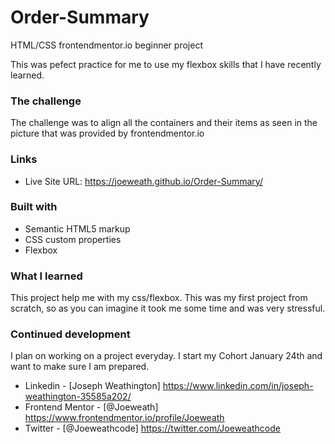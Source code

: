 # Order-Summary
HTML/CSS frontendmentor.io beginner project

This was pefect practice for me to use my flexbox skills that I have recently learned.
### The challenge

The challenge was to align all the containers and their items as seen in the picture that was provided by frontendmentor.io

### Links

- Live Site URL: https://joeweath.github.io/Order-Summary/

### Built with

- Semantic HTML5 markup
- CSS custom properties
- Flexbox

### What I learned

This project help me with my css/flexbox.  This was my first project from scratch, so as you can imagine it took me some time and was very stressful.  

### Continued development

I plan on working on a project everyday.  I start my Cohort January 24th and want to make sure I am prepared.


- Linkedin - [Joseph Weathington] https://www.linkedin.com/in/joseph-weathington-35585a202/
- Frontend Mentor - [@Joeweath] https://www.frontendmentor.io/profile/Joeweath
- Twitter - [@Joeweathcode] https://twitter.com/Joeweathcode

